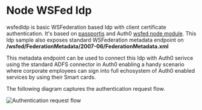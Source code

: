 # Node WSFed Idp
wsfedIdp is basic WSFederation based Idp with client certificate authentication. 
It's based on [passportjs](https://github.com/jaredhanson/passport) and Auth0 [wsfed node module]( https://github.com/auth0/node-wsfed). 
This Idp sample also exposes standard WSFederation metadata endpoint on **/wsfed/FederationMetadata/2007-06/FederationMetadata.xml** 

This metadata endpoint can be used to connect this Idp with Auth0 serivce using the standard ADFS connector in Auth0 enabling a handy scenario where corporate employees can sign into full echosystem of Auth0 enabled services by using their Smart cards.

The following diagram captures the authentication request flow.

![Authentication request flow](https://github.com/zamd/wsfedidp/docs/requestflow.png)